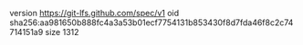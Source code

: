 version https://git-lfs.github.com/spec/v1
oid sha256:aa981650b888fc4a3a53b01ecf7754131b853430f8d7fda46f8c2c74714151a9
size 1312
